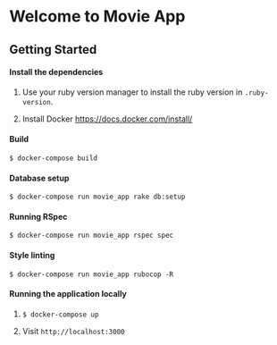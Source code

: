 # Welcome to Movie App

## Getting Started

#### Install the dependencies

1. Use your ruby version manager to install the ruby version in `.ruby-version`.

2. Install Docker https://docs.docker.com/install/

#### Build

`$ docker-compose build`

#### Database setup

`$ docker-compose run movie_app rake db:setup`

#### Running RSpec

`$ docker-compose run movie_app rspec spec`

#### Style linting

`$ docker-compose run movie_app rubocop -R`

#### Running the application locally

1. `$ docker-compose up`

2. Visit `http://localhost:3000`
